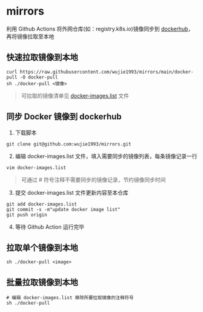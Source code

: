 # mirrors

利用 Github Actions 将外网仓库(如：registry.k8s.io)镜像同步到 [dockerhub](https://hub.docker.com/repositories/wujie1993)，再将镜像拉取至本地

## 快速拉取镜像到本地

```
curl https://raw.githubusercontent.com/wujie1993/mirrors/main/docker-pull -O docker-pull
sh ./docker-pull <镜像>
```

> 可拉取的镜像清单见 [docker-images.list](https://github.com/wujie1993/mirrors/blob/main/docker-images.list) 文件

## 同步 Docker 镜像到 dockerhub

1. 下载脚本

```
git clone git@github.com:wujie1993/mirrors.git
```

2. 编辑 docker-images.list 文件，填入需要同步的镜像列表，每条镜像记录一行

```
vim docker-images.list
```

> 可通过 # 符号注释不需要同步的镜像记录，节约镜像同步时间

3. 提交 docker-images.list 文件更新内容至本仓库

```
git add docker-images.list
git commit -s -m"update docker image list"
git push origin
```

4. 等待 Github Action 运行完毕

## 拉取单个镜像到本地

```
sh ./docker-pull <image>
```

## 批量拉取镜像到本地

```
# 编辑 docker-images.list 移除所要拉取镜像的注释符号
sh ./docker-pull
```
